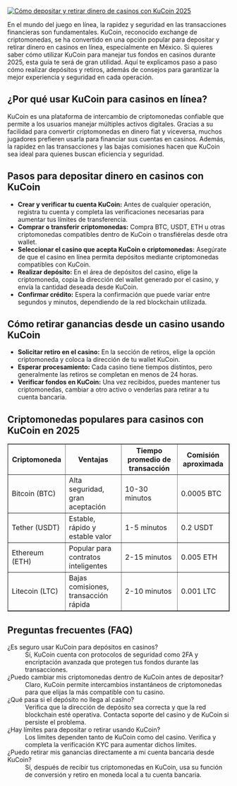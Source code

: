 [![Cómo depositar y retirar dinero de casinos con KuCoin 2025](https://123-caf.pages.dev/gitsignup.png)](https://vrmoo.ru/Bt82HjjY)

<p>En el mundo del juego en línea, la rapidez y seguridad en las transacciones financieras son fundamentales. KuCoin, reconocido exchange de criptomonedas, se ha convertido en una opción popular para depositar y retirar dinero en casinos en línea, especialmente en México. Si quieres saber cómo utilizar KuCoin para manejar tus fondos en casinos durante 2025, esta guía te será de gran utilidad. Aquí te explicamos paso a paso cómo realizar depósitos y retiros, además de consejos para garantizar la mejor experiencia y seguridad en cada operación.</p>  <h2>¿Por qué usar KuCoin para casinos en línea?</h2> <p>KuCoin es una plataforma de intercambio de criptomonedas confiable que permite a los usuarios manejar múltiples activos digitales. Gracias a su facilidad para convertir criptomonedas en dinero fiat y viceversa, muchos jugadores prefieren usarla para financiar sus cuentas en casinos. Además, la rapidez en las transacciones y las bajas comisiones hacen que KuCoin sea ideal para quienes buscan eficiencia y seguridad.</p>  <h2>Pasos para depositar dinero en casinos con KuCoin</h2> <ul>   <li><strong>Crear y verificar tu cuenta KuCoin:</strong> Antes de cualquier operación, registra tu cuenta y completa las verificaciones necesarias para aumentar tus límites de transferencia.</li>   <li><strong>Comprar o transferir criptomonedas:</strong> Compra BTC, USDT, ETH u otras criptomonedas compatibles dentro de KuCoin o transfiérelas desde otra wallet.</li>   <li><strong>Seleccionar el casino que acepta KuCoin o criptomonedas:</strong> Asegúrate de que el casino en línea permita depósitos mediante criptomonedas compatibles con KuCoin.</li>   <li><strong>Realizar depósito:</strong> En el área de depósitos del casino, elige la criptomoneda, copia la dirección del wallet generado por el casino, y envía la cantidad deseada desde KuCoin.</li>   <li><strong>Confirmar crédito:</strong> Espera la confirmación que puede variar entre segundos y minutos, dependiendo de la red blockchain utilizada.</li> </ul>  <h2>Cómo retirar ganancias desde un casino usando KuCoin</h2> <ul>   <li><strong>Solicitar retiro en el casino:</strong> En la sección de retiros, elige la opción criptomoneda y coloca la dirección de tu wallet KuCoin.</li>   <li><strong>Esperar procesamiento:</strong> Cada casino tiene tiempos distintos, pero generalmente las retiros se completan en menos de 24 horas.</li>   <li><strong>Verificar fondos en KuCoin:</strong> Una vez recibidos, puedes mantener tus criptomonedas, cambiar a otro activo o venderlas para retirar a tu cuenta bancaria.</li> </ul>  <h2>Criptomonedas populares para casinos con KuCoin en 2025</h2> <table border="1" cellpadding="5" cellspacing="0">   <thead>     <tr>       <th>Criptomoneda</th>       <th>Ventajas</th>       <th>Tiempo promedio de transacción</th>       <th>Comisión aproximada</th>     </tr>   </thead>   <tbody>     <tr>       <td>Bitcoin (BTC)</td>       <td>Alta seguridad, gran aceptación</td>       <td>10-30 minutos</td>       <td>0.0005 BTC</td>     </tr>     <tr>       <td>Tether (USDT)</td>       <td>Estable, rápido y estable valor</td>       <td>1-5 minutos</td>       <td>0.2 USDT</td>     </tr>     <tr>       <td>Ethereum (ETH)</td>       <td>Popular para contratos inteligentes</td>       <td>2-15 minutos</td>       <td>0.005 ETH</td>     </tr>     <tr>       <td>Litecoin (LTC)</td>       <td>Bajas comisiones, transacción rápida</td>       <td>2-10 minutos</td>       <td>0.001 LTC</td>     </tr>   </tbody> </table>  <h2>Preguntas frecuentes (FAQ)</h2> <dl>   <dt>¿Es seguro usar KuCoin para depósitos en casinos?</dt>   <dd>Sí, KuCoin cuenta con protocolos de seguridad como 2FA y encriptación avanzada que protegen tus fondos durante las transacciones.</dd>    <dt>¿Puedo cambiar mis criptomonedas dentro de KuCoin antes de depositar?</dt>   <dd>Claro, KuCoin permite intercambios instantáneos de criptomonedas para que elijas la más compatible con tu casino.</dd>    <dt>¿Qué pasa si el depósito no llega al casino?</dt>   <dd>Verifica que la dirección de depósito sea correcta y que la red blockchain esté operativa. Contacta soporte del casino y de KuCoin si persiste el problema.</dd>    <dt>¿Hay límites para depositar o retirar usando KuCoin?</dt>   <dd>Los límites dependen tanto de KuCoin como del casino. Verifica y completa la verificación KYC para aumentar dichos límites.</dd>    <dt>¿Puedo retirar mis ganancias directamente a mi cuenta bancaria desde KuCoin?</dt>   <dd>Sí, después de recibir tus criptomonedas en KuCoin, usa su función de conversión y retiro en moneda local a tu cuenta bancaria.</dd> </dl>